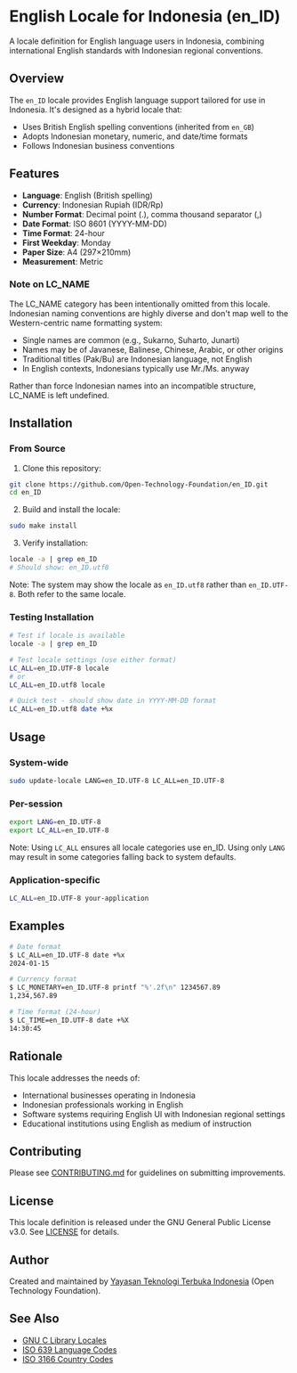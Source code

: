 # English Locale for Indonesia (en_ID)

A locale definition for English language users in Indonesia, combining international English standards with Indonesian regional conventions.

## Overview

The `en_ID` locale provides English language support tailored for use in Indonesia. It's designed as a hybrid locale that:
- Uses British English spelling conventions (inherited from `en_GB`)
- Adopts Indonesian monetary, numeric, and date/time formats
- Follows Indonesian business conventions

## Features

- **Language**: English (British spelling)
- **Currency**: Indonesian Rupiah (IDR/Rp)
- **Number Format**: Decimal point (.), comma thousand separator (,)
- **Date Format**: ISO 8601 (YYYY-MM-DD)
- **Time Format**: 24-hour
- **First Weekday**: Monday
- **Paper Size**: A4 (297×210mm)
- **Measurement**: Metric

### Note on LC_NAME

The LC_NAME category has been intentionally omitted from this locale. Indonesian naming conventions are highly diverse and don't map well to the Western-centric name formatting system:

- Single names are common (e.g., Sukarno, Suharto, Junarti)
- Names may be of Javanese, Balinese, Chinese, Arabic, or other origins
- Traditional titles (Pak/Bu) are Indonesian language, not English
- In English contexts, Indonesians typically use Mr./Ms. anyway

Rather than force Indonesian names into an incompatible structure, LC_NAME is left undefined.

## Installation

### From Source

1. Clone this repository:
```bash
git clone https://github.com/Open-Technology-Foundation/en_ID.git
cd en_ID
```

2. Build and install the locale:
```bash
sudo make install
```

3. Verify installation:
```bash
locale -a | grep en_ID
# Should show: en_ID.utf8
```

Note: The system may show the locale as `en_ID.utf8` rather than `en_ID.UTF-8`. Both refer to the same locale.

### Testing Installation

```bash
# Test if locale is available
locale -a | grep en_ID

# Test locale settings (use either format)
LC_ALL=en_ID.UTF-8 locale
# or
LC_ALL=en_ID.utf8 locale

# Quick test - should show date in YYYY-MM-DD format
LC_ALL=en_ID.utf8 date +%x
```

## Usage

### System-wide
```bash
sudo update-locale LANG=en_ID.UTF-8 LC_ALL=en_ID.UTF-8
```

### Per-session
```bash
export LANG=en_ID.UTF-8
export LC_ALL=en_ID.UTF-8
```

Note: Using `LC_ALL` ensures all locale categories use en_ID. Using only `LANG` may result in some categories falling back to system defaults.

### Application-specific
```bash
LC_ALL=en_ID.UTF-8 your-application
```

## Examples

```bash
# Date format
$ LC_ALL=en_ID.UTF-8 date +%x
2024-01-15

# Currency format
$ LC_MONETARY=en_ID.UTF-8 printf "%'.2f\n" 1234567.89
1,234,567.89

# Time format (24-hour)
$ LC_TIME=en_ID.UTF-8 date +%X
14:30:45
```

## Rationale

This locale addresses the needs of:
- International businesses operating in Indonesia
- Indonesian professionals working in English
- Software systems requiring English UI with Indonesian regional settings
- Educational institutions using English as medium of instruction

## Contributing

Please see [CONTRIBUTING.md](CONTRIBUTING.md) for guidelines on submitting improvements.

## License

This locale definition is released under the GNU General Public License v3.0. See [LICENSE](LICENSE) for details.

## Author

Created and maintained by [Yayasan Teknologi Terbuka Indonesia](https://yatti.id) (Open Technology Foundation).

## See Also

- [GNU C Library Locales](https://www.gnu.org/software/libc/manual/html_node/Locales.html)
- [ISO 639 Language Codes](https://www.loc.gov/standards/iso639-2/)
- [ISO 3166 Country Codes](https://www.iso.org/iso-3166-country-codes.html)